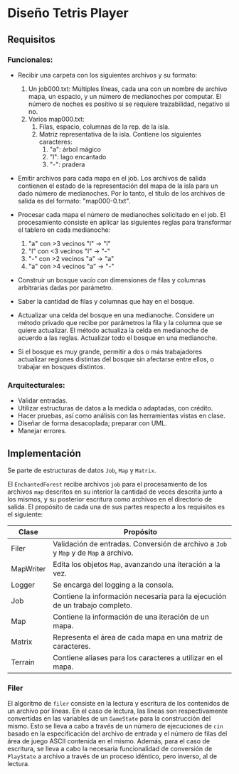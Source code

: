 # Diseño Tetris Player

## Requisitos

### Funcionales:

* Recibir una carpeta con los siguientes archivos y su formato:
    1. Un job000.txt: Múltiples líneas, cada una con un nombre de archivo
       mapa, un espacio, y un número de medianoches por computar. El número
       de noches es positivo si se requiere trazabilidad, negativo si no.
    2. Varios map000.txt:
        1. Filas, espacio, columnas de la rep. de la isla.
        2. Matriz representativa de la isla. Contiene los siguientes caracteres:
            1. "a": árbol mágico
            2. "l": lago encantado
            3. "-": pradera

* Emitir archivos para cada mapa en el job. Los archivos de salida contienen
  el estado de la representación del mapa de la isla para un dado número de
  medianoches. Por lo tanto, el título de los archivos de salida es del
  formato: "map000-0.txt".

* Procesar cada mapa el número de medianoches solicitado en el job. El
  procesamiento consiste en aplicar las siguientes reglas para transformar
  el tablero en cada medianoche:
    1. "a" con >3 vecinos "l" -> "l"
    2. "l" con <3 vecinos "l" -> "-"
    3. "-" con >2 vecinos "a" -> "a"
    4. "a" con >4 vecinos "a" -> "-"

* Construir un bosque vacío con dimensiones de filas y columnas arbitrarias
  dadas por parámetro.
* Saber la cantidad de filas y columnas que hay en el bosque.
* Actualizar una celda del bosque en una medianoche. Considere un método
  privado que recibe por parámetros la fila y la columna que se quiere
  actualizar. El método actualiza la celda en medianoche de acuerdo a las
  reglas. Actualizar todo el bosque en una medianoche.
* Si el bosque es muy grande, permitir a dos o más trabajadores actualizar
  regiones distintas del bosque sin afectarse entre ellos, o trabajar en bosques
  distintos.

### Arquitecturales:

* Validar entradas.
* Utilizar estructuras de datos a la medida o adaptadas, con crédito.
* Hacer pruebas, así como análisis con las herramientas vistas en clase.
* Diseñar de forma desacoplada; preparar con UML.
* Manejar errores.

## Implementación

Se parte de estructuras de datos `Job`, `Map` y `Matrix`.

El `EnchantedForest` recibe archivos `job` para el procesamiento de los
archivos `map` descritos en su interior la cantidad de veces descrita junto
a los mismos, y su posterior escritura como archivos en el directorio de
salida. El propósito de cada una de sus partes respecto a los requisitos es el
siguiente:

| Clase     | Propósito                                                                           |
|-----------|-------------------------------------------------------------------------------------|
| Filer     | Validación de entradas. Conversión de archivo a `Job` y `Map` y de `Map` a archivo. |
| MapWriter | Edita los objetos `Map`, avanzando una iteración a la vez.                          |
| Logger    | Se encarga del logging a la consola.                                                |
| Job       | Contiene la información necesaria para la ejecución de un trabajo completo.         |
| Map       | Contiene la información de una iteración de un mapa.                                |
| Matrix    | Representa el área de cada mapa en una matriz de caracteres.                        |
| Terrain   | Contiene aliases para los caracteres a utilizar en el mapa.                         |

### Filer

El algoritmo de `filer` consiste en la lectura y escritura de los contenidos de
un archivo por líneas. En el caso de lectura, las líneas son respectivamente
convertidas en las variables de un `GameState` para la construcción del
mismo. Esto se lleva a cabo a través de un número de ejecuciones de `cin`
basado en la especificación del archivo de entrada y el número de filas del
área de juego ASCII contenida en el mismo. Además, para el caso de escritura, se
lleva a cabo la necesaria funcionalidad de conversión de `PlayState` a
archivo a través de un proceso idéntico, pero inverso, al de lectura.

